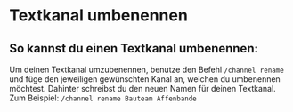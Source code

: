 # Textkanal umbenennen

## So kannst du einen Textkanal umbenennen:

<deflist>
<def title="Textkanal umbenennen">
Um deinen Textkanal umzubenennen, benutze den Befehl <code>/channel rename <Channel> <Name></code> und füge den jeweiligen gewünschten Kanal an, welchen du umbenennen möchtest. Dahinter schreibst du den neuen Namen für deinen Textkanal.
<tip>
Zum Beispiel: <code>/channel rename Bauteam Affenbande</code>
</tip>
</def>
</deflist>
